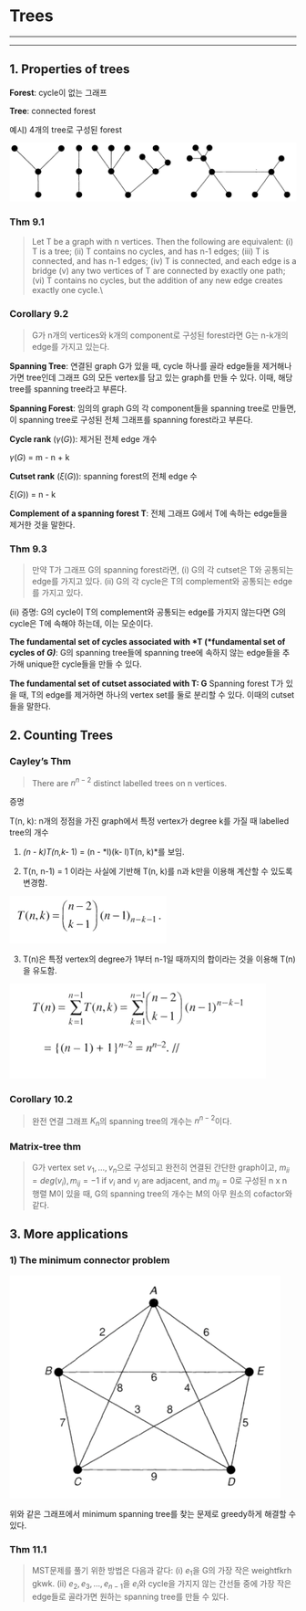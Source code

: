 # Trees

---

---

## 1. Properties of trees

**Forest**: cycle이 없는 그래프

**Tree**: connected forest

예시) 4개의 tree로 구성된 forest

![Forest](https://raw.githubusercontent.com/Cho-Geonwoo/Cho-Geonwoo.github.io/master/assets/img/contents/graph_theory/tree/forest.png)

### Thm 9.1

> Let T be a graph with n vertices. Then the following are equivalent:
> (i) T is a tree;
> (ii) T contains no cycles, and has n-1 edges;
> (iii) T is connected, and has n-1 edges;
> (iv) T is connected, and each edge is a bridge
> (v) any two vertices of T are connected by exactly one path;
> (vi) T contains no cycles, but the addition of any new edge creates exactly one cycle.\

### Corollary 9.2

> G가 n개의 vertices와 k개의 component로 구성된 forest라면 G는 n-k개의 edge를 가지고 있는다.

**Spanning Tree**: 연결된 graph G가 있을 때, cycle 하나를 골라 edge들을 제거해나가면 tree인데 그래프 G의 모든 vertex를 담고 있는 graph를 만들 수 있다. 이때, 해당 tree를 spanning tree라고 부른다.

**Spanning Forest**: 임의의 graph G의 각 component들을 spanning tree로 만들면, 이 spanning tree로 구성된 전체 그래프를 spanning forest라고 부른다.

**Cycle rank** ($\gamma(G)$): 제거된 전체 edge 개수

$\gamma(G)$ = m - n + k

**Cutset rank** ($\xi(G))$: spanning forest의 전체 edge 수

$\xi(G))$ = n - k

**Complement of a spanning forest T**: 전체 그래프 G에서 T에 속하는 edge들을 제거한 것을 말한다.

### Thm 9.3

> 만약 T가 그래프 G의 spanning forest라면,
> (i) G의 각 cutset은 T와 공통되는 edge를 가지고 있다.
> (ii) G의 각 cycle은 T의 complement와 공통되는 edge를 가지고 있다.

(ii) 증명: G의 cycle이 T의 complement와 공통되는 edge를 가지지 않는다면 G의 cycle은 T에 속해야 하는데, 이는 모순이다.

**The fundamental set of cycles associated with *T (*fundamental set of cycles of _G)_**: G의 spanning tree들에 spanning tree에 속하지 않는 edge들을 추가해 unique한 cycle들을 만들 수 있다.

**The fundamental set of cutset associated with T: G** Spanning forest T가 있을 때, T의 edge를 제거하면 하나의 vertex set를 둘로 분리할 수 있다. 이때의 cutset들을 말한다.

## 2. Counting Trees

### Cayley’s Thm

> There are $n^{n-2}$ distinct labelled trees on n vertices.

증명

T(n, k): n개의 정점을 가진 graph에서 특정 vertex가 degree k를 가질 때 labelled tree의 개수

1. _(n - k)T(n,k-_ 1) = (n - *l)(k- l)T(n, k)*를 보임.

2. T(n, n-1) = 1 이라는 사실에 기반해 T(n, k)를 n과 k만을 이용해 계산할 수 있도록 변경함.

![Equation1](https://raw.githubusercontent.com/Cho-Geonwoo/Cho-Geonwoo.github.io/master/assets/img/contents/graph_theory/tree/equation1.png)

3. T(n)은 특정 vertex의 degree가 1부터 n-1일 때까지의 합이라는 것을 이용해 T(n)을 유도함.

![Equation2](https://raw.githubusercontent.com/Cho-Geonwoo/Cho-Geonwoo.github.io/master/assets/img/contents/graph_theory/tree/equation2.png)

### Corollary 10.2

> 완전 연결 그래프 $K_n$의 spanning tree의 개수는 $n^{n-2}$이다.

### Matrix-tree thm

> G가 vertex set ${v_1, ..., v_n}$으로 구성되고 완전히 연결된 간단한 graph이고, $m_{ii} = deg(v_i), m_{ij}=-1$ if $v_i$ and $v_j$ are adjacent, and $m_{ij}=0$로 구성된 n x n 행렬 M이 있을 때, G의 spanning tree의 개수는 M의 아무 원소의 cofactor와 같다.

## 3. More applications

### 1) The minimum connector problem

![MST](https://raw.githubusercontent.com/Cho-Geonwoo/Cho-Geonwoo.github.io/master/assets/img/contents/graph_theory/tree/mst.png)

위와 같은 그래프에서 minimum spanning tree를 찾는 문제로 greedy하게 해결할 수 있다.

### Thm 11.1

> MST문제를 풀기 위한 방법은 다음과 같다:
> (i) $e_1$을 G의 가장 작은 weightfkrh gkwk.
> (ii) $e_2, e_3, ..., e_{n-1}$을 $e_i$와 cycle을 가지지 않는 간선들 중에 가장 작은 edge들로 골라가면 원하는 spanning tree를 만들 수 있다.
